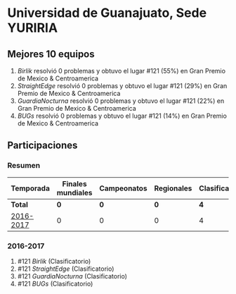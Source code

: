 ---
---

# Universidad de Guanajuato, Sede YURIRIA

## Mejores 10 equipos

1. _Birlik_ resolvió 0 problemas y obtuvo el lugar #121 (55%) en Gran Premio de Mexico & Centroamerica
1. _StraightEdge_ resolvió 0 problemas y obtuvo el lugar #121 (29%) en Gran Premio de Mexico & Centroamerica
1. _GuardiaNocturna_ resolvió 0 problemas y obtuvo el lugar #121 (22%) en Gran Premio de Mexico & Centroamerica
1. _BUGs_ resolvió 0 problemas y obtuvo el lugar #121 (14%) en Gran Premio de Mexico & Centroamerica

## Participaciones

### Resumen

| Temporada | Finales mundiales | Campeonatos | Regionales | Clasificatorios | Equipos |
| --- | --- | --- | --- | --- | --- |
| **Total** | **0** | **0** | **0** | **4** | **4** |
| [2016-2017](#2016-2017) | 0 | 0 | 0 | 4 | 4 |

### 2016-2017

1. #121 _Birlik_ (Clasificatorio)
1. #121 _StraightEdge_ (Clasificatorio)
1. #121 _GuardiaNocturna_ (Clasificatorio)
1. #121 _BUGs_ (Clasificatorio)



